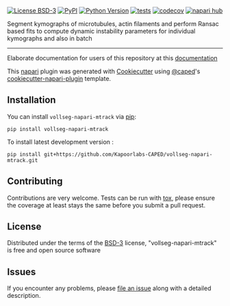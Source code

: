 
[![License BSD-3](https://img.shields.io/pypi/l/vollseg-napari-mtrack.svg?color=green)](https://github.com/Kapoorlabs-CAPED/vollseg-napari-mtrack/raw/main/LICENSE)
[![PyPI](https://img.shields.io/pypi/v/vollseg-napari-mtrack.svg?color=green)](https://pypi.org/project/vollseg-napari-mtrack)
[![Python Version](https://img.shields.io/pypi/pyversions/vollseg-napari-mtrack.svg?color=green)](https://python.org)
[![tests](https://github.com/Kapoorlabs-CAPED/vollseg-napari-mtrack/workflows/tests/badge.svg)](https://github.com/Kapoorlabs-CAPED/vollseg-napari-mtrack/actions)
[![codecov](https://codecov.io/gh/Kapoorlabs-CAPED/vollseg-napari-mtrack/branch/main/graph/badge.svg)](https://codecov.io/gh/Kapoorlabs-CAPED/vollseg-napari-mtrack)
[![napari hub](https://img.shields.io/endpoint?url=https://api.napari-hub.org/shields/vollseg-napari-mtrack)](https://napari-hub.org/plugins/vollseg-napari-mtrack)

Segment kymographs of microtubules, actin filaments and perform Ransac based fits to compute dynamic instability parameters for individual kymographs and also in batch

----------------------------------

Elaborate documentation for users of this repository at this [documentation]

This [napari] plugin was generated with [Cookiecutter] using [@caped]'s [cookiecutter-napari-plugin] template.

<!--
Don't miss the full getting started guide to set up your new package:
https://github.com/napari/cookiecutter-napari-plugin#getting-started

and review the napari docs for plugin developers:
https://napari.org/stable/plugins/index.html
-->

## Installation

You can install `vollseg-napari-mtrack` via [pip]:

    pip install vollseg-napari-mtrack



To install latest development version :

    pip install git+https://github.com/Kapoorlabs-CAPED/vollseg-napari-mtrack.git


## Contributing

Contributions are very welcome. Tests can be run with [tox], please ensure
the coverage at least stays the same before you submit a pull request.

## License

Distributed under the terms of the [BSD-3] license,
"vollseg-napari-mtrack" is free and open source software

## Issues

If you encounter any problems, please [file an issue] along with a detailed description.

[napari]: https://github.com/napari/napari
[Cookiecutter]: https://github.com/audreyr/cookiecutter
[@napari]: https://github.com/napari
[@caped]: https://github.com/Kapoorlabs-CAPED/
[MIT]: http://opensource.org/licenses/MIT
[BSD-3]: http://opensource.org/licenses/BSD-3-Clause
[GNU GPL v3.0]: http://www.gnu.org/licenses/gpl-3.0.txt
[GNU LGPL v3.0]: http://www.gnu.org/licenses/lgpl-3.0.txt
[Apache Software License 2.0]: http://www.apache.org/licenses/LICENSE-2.0
[Mozilla Public License 2.0]: https://www.mozilla.org/media/MPL/2.0/index.txt
[cookiecutter-napari-plugin]: https://github.com/Kapoorlabs-CAPED/cookiecutter-kapoorlabs-napari-plugin
[documentation]: https://kapoorlabs-caped.github.io/vollseg-napari-mtrack
[file an issue]: https://github.com/Kapoorlabs-CAPED/vollseg-napari-mtrack/issues

[napari]: https://github.com/napari/napari
[tox]: https://tox.readthedocs.io/en/latest/
[pip]: https://pypi.org/project/pip/
[PyPI]: https://pypi.org/
